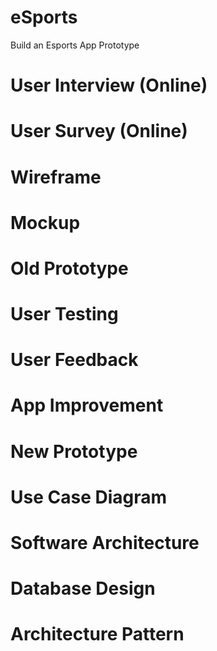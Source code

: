 # eSports
Build an Esports App Prototype


# User Interview (Online)

# User Survey (Online)

# Wireframe 

# Mockup

# Old Prototype 

# User Testing 

# User Feedback

# App Improvement

# New Prototype

# Use Case Diagram

# Software Architecture 

# Database Design

# Architecture Pattern 
